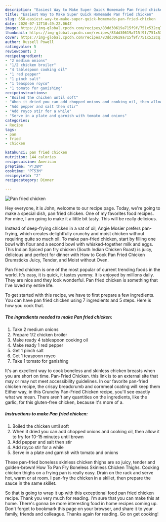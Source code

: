 ```yaml
---
description: "Easiest Way to Make Super Quick Homemade Pan fried chicken"
title: "Easiest Way to Make Super Quick Homemade Pan fried chicken"
slug: 658-easiest-way-to-make-super-quick-homemade-pan-fried-chicken
date: 2020-07-12T10:49:22.064Z
image: https://img-global.cpcdn.com/recipes/83dd30619a715f9f/751x532cq70/pan-fried-chicken-recipe-main-photo.jpg
thumbnail: https://img-global.cpcdn.com/recipes/83dd30619a715f9f/751x532cq70/pan-fried-chicken-recipe-main-photo.jpg
cover: https://img-global.cpcdn.com/recipes/83dd30619a715f9f/751x532cq70/pan-fried-chicken-recipe-main-photo.jpg
author: Russell Powell
ratingvalue: 5
reviewcount: 3
recipeingredient:
- "2 medium onions"
- "1/2 chicken broiler"
- "4 tablespoon cooking oil"
- "1 red pepper"
- "1 pinch salt"
- "1 teaspoon royco"
- "1 tomato for ganishing"
recipeinstructions:
- "Boiled the chicken until soft"
- "When it dried you can add chopped onions and cooking oil, then allow it to fry for 10-15 minutes until brown"
- "Add pepper and salt then stir"
- "Add royco stir for a while"
- "Serve in a plate and garnish with tomato and onions"
categories:
- Recipe
tags:
- pan
- fried
- chicken

katakunci: pan fried chicken 
nutrition: 144 calories
recipecuisine: American
preptime: "PT38M"
cooktime: "PT53M"
recipeyield: "2"
recipecategory: Dinner

---
```



![Pan fried chicken](https://img-global.cpcdn.com/recipes/83dd30619a715f9f/751x532cq70/pan-fried-chicken-recipe-main-photo.jpg)

Hey everyone, it is John, welcome to our recipe page. Today, we're going to make a special dish, pan fried chicken. One of my favorites food recipes. For mine, I am going to make it a little bit tasty. This will be really delicious.

Instead of deep-frying chicken in a vat of oil, Angie Mosier prefers pan-frying, which creates delightfully crunchy and moist chicken without requiring quite so much oil. To make pan-fried chicken, start by filling one bowl with flour and a second bowl with whisked-together milk and eggs. This Indian Spiced pan fry chicken (South Indian Chicken Roast) is juicy, delicious and perfect for dinner with How to Cook Pan Fried Chicken Drumsticks Juicy, Tender, and Moist without Oven.

Pan fried chicken is one of the most popular of current trending foods in the world. It's easy, it is quick, it tastes yummy. It is enjoyed by millions daily. They are nice and they look wonderful. Pan fried chicken is something that I've loved my entire life.


To get started with this recipe, we have to first prepare a few ingredients. You can have pan fried chicken using 7 ingredients and 5 steps. Here is how you cook that.

<!--inarticleads1-->

##### The ingredients needed to make Pan fried chicken:

1. Take 2 medium onions
1. Prepare 1/2 chicken broiler
1. Make ready 4 tablespoon cooking oil
1. Make ready 1 red pepper
1. Get 1 pinch salt
1. Get 1 teaspoon royco
1. Take 1 tomato for ganishing


It&#39;s an excellent way to cook boneless and skinless chicken breasts when you are short on time. Pan-Fried Chicken. this link is to an external site that may or may not meet accessibility guidelines. In our favorite pan-fried chicken recipe, the crispy breadcrumb and cornmeal coating will keep them Either way, in this Crunchy Pan-Fried Chicken recipe, you&#39;ll see exactly what we mean. There aren&#39;t any quantities on the ingredients, like the garlic, for this gluten-free chicken, because it&#39;s more of a. 

<!--inarticleads2-->

##### Instructions to make Pan fried chicken:

1. Boiled the chicken until soft
1. When it dried you can add chopped onions and cooking oil, then allow it to fry for 10-15 minutes until brown
1. Add pepper and salt then stir
1. Add royco stir for a while
1. Serve in a plate and garnish with tomato and onions


These pan-fried boneless skinless chicken thighs are so juicy, tender and golden-brown! How To Pan Fry Boneless Skinless Chicken Thighs. Cooking chicken thighs on a frying pan is really easy. Drain on the rack and serve hot, warm or at room. I pan-fry the chicken in a skillet, then prepare the sauce in the same skillet. 

So that is going to wrap it up with this exceptional food pan fried chicken recipe. Thank you very much for reading. I'm sure that you can make this at home. There's gonna be more interesting food in home recipes coming up. Don't forget to bookmark this page on your browser, and share it to your family, friends and colleague. Thanks again for reading. Go on get cooking!
